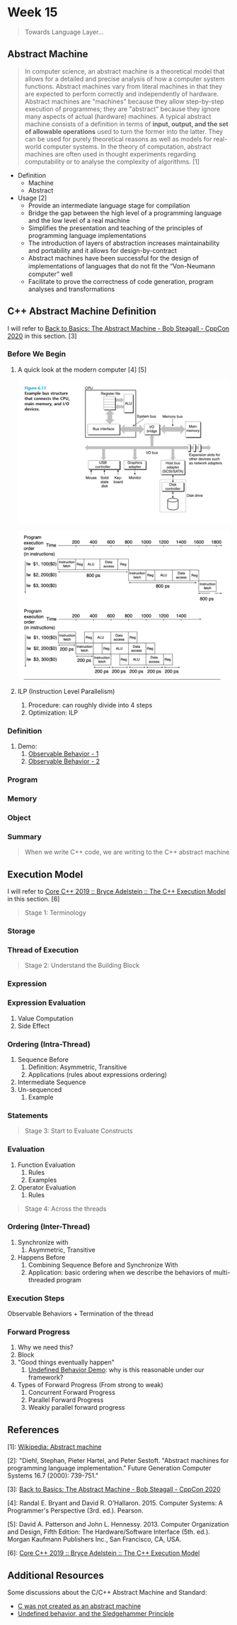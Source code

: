 # Week 15

> Towards Language Layer...

## Abstract Machine

> In computer science, an abstract machine is a theoretical model that allows for a detailed and precise analysis of how a computer system functions. Abstract machines vary from literal machines in that they are expected to perform correctly and independently of hardware. Abstract machines are "machines" because they allow step-by-step execution of programmes; they are "abstract" because they ignore many aspects of actual (hardware) machines. A typical abstract machine consists of a definition in terms of **input, output, and the set of allowable operations** used to turn the former into the latter. They can be used for purely theoretical reasons as well as models for real-world computer systems. In the theory of computation, abstract machines are often used in thought experiments regarding computability or to analyse the complexity of algorithms. \[1\]

- Definition
  - Machine
  - Abstract
- Usage \[2\]
  - Provide an intermediate language stage for compilation
  - Bridge the gap between the high level of a programming language and the low level of a real machine
  - Simplifies the presentation and teaching of the principles of programming language implementations
  - The introduction of layers of abstraction increases maintainability and portability and it allows for design-by-contract
  - Abstract machines have been successful for the design of implementations of languages that do not ﬁt the “Von-Neumann computer” well
  - Facilitate to prove the correctness of code generation, program analyses and transformations


## C++ Abstract Machine Definition

I will refer to [Back to Basics: The Abstract Machine - Bob Steagall - CppCon 2020](https://github.com/CppCon/CppCon2020/blob/main/Presentations/back_to_basics_the_abstract_machine/back_to_basics_the_abstract_machine__bob_steagall__cppcon_2020.pdf) in this section. \[3\]

### Before We Begin

1. A quick look at the modern computer \[4\] \[5\]

    ![computer-high-level](attachment/images/computer-high-level.png)

    ![instructions](attachment/images/instructions.png)

2. ILP (Instruction Level Parallelism)
   1. Procedure: can roughly divide into 4 steps
   <!-- Picture -->
   2. Optimization: ILP

### Definition

1. Demo:
   1. [Observable Behavior - 1](https://gcc.godbolt.org/z/j4ofYfsab)
   2. [Observable Behavior - 2](https://gcc.godbolt.org/z/hYM96r9r6)

### Program

### Memory

### Object

### Summary

> When we write C++ code, we are writing to the C++ abstract machine


## Execution Model

I will refer to [Core C++ 2019 :: Bryce Adelstein :: The C++ Execution Model](https://corecppil.github.io/CoreCpp2019/Presentations/Bryce_C++_Execution_Model.pdf) in this section. \[6\]

> Stage 1: Terminology

### Storage

### Thread of Execution

> Stage 2: Understand the Building Block

### Expression

### Expression Evaluation

1. Value Computation
2. Side Effect

### Ordering (Intra-Thread)

1. Sequence Before
   1. Definition: Asymmetric, Transitive
   2. Applications (rules about expressions ordering)
2. Intermediate Sequence
3. Un-sequenced
   1. Example

### Statements

> Stage 3: Start to Evaluate Constructs

### Evaluation

1. Function Evaluation
   1. Rules
   2. Examples
2. Operator Evaluation
   1. Rules

> Stage 4: Across the threads

### Ordering (Inter-Thread)

1. Synchronize with
   1. Asymmetric, Transitive
2. Happens Before
   1. Combining Sequence Before and Synchronize With
   2. Application: basic ordering when we describe the behaviors of multi-threaded program

### Execution Steps

Observable Behaviors + Termination of the thread


### Forward Progress

1. Why we need this?
2. Block
3. "Good things eventually happen"
   1. [Undefined Behavior Demo](https://gcc.godbolt.org/z/a8jWe1zE9): why is this reasonable under our framework?
4. Types of Forward Progress (From strong to weak)
   1. Concurrent Forward Progress
   2. Parallel Forward Progress
   3. Weakly parallel forward progress


## References

\[1\]: [Wikipedia: Abstract machine](https://en.wikipedia.org/wiki/Abstract_machine)

\[2\]: "Diehl, Stephan, Pieter Hartel, and Peter Sestoft. \"Abstract machines for programming language implementation.\" Future Generation Computer Systems 16.7 (2000): 739-751."

\[3\]: [Back to Basics: The Abstract Machine - Bob Steagall - CppCon 2020](https://github.com/CppCon/CppCon2020/blob/main/Presentations/back_to_basics_the_abstract_machine/back_to_basics_the_abstract_machine__bob_steagall__cppcon_2020.pdf)

\[4\]: Randal E. Bryant and David R. O'Hallaron. 2015. Computer Systems: A Programmer's Perspective (3rd. ed.). Pearson.

\[5\]: David A. Patterson and John L. Hennessy. 2013. Computer Organization and Design, Fifth Edition: The Hardware/Software Interface (5th. ed.). Morgan Kaufmann Publishers Inc., San Francisco, CA, USA.

\[6\]: [Core C++ 2019 :: Bryce Adelstein :: The C++ Execution Model](https://corecppil.github.io/CoreCpp2019/Presentations/Bryce_C++_Execution_Model.pdf)


## Additional Resources

Some discussions about the C/C++ Abstract Machine and Standard:

- [C was not created as an abstract machine](https://news.ycombinator.com/item?id=34623007)
- [Undefined behavior, and the Sledgehammer Principle](https://thephd.dev/c-undefined-behavior-and-the-sledgehammer-guideline)